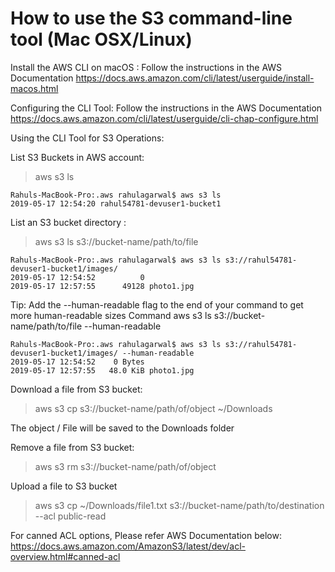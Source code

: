 # How to use the S3 command-line tool (Mac OSX/Linux)

Install the AWS CLI on macOS : 
Follow the instructions in the AWS Documentation 
https://docs.aws.amazon.com/cli/latest/userguide/install-macos.html

Configuring the CLI Tool: 
Follow the instructions in the AWS Documentation 
https://docs.aws.amazon.com/cli/latest/userguide/cli-chap-configure.html


Using the CLI Tool for S3 Operations:

List S3 Buckets in AWS account:
> aws s3 ls
```
Rahuls-MacBook-Pro:.aws rahulagarwal$ aws s3 ls
2019-05-17 12:54:20 rahul54781-devuser1-bucket1
```
List an S3 bucket directory :
> aws s3 ls s3://bucket-name/path/to/file

```
Rahuls-MacBook-Pro:.aws rahulagarwal$ aws s3 ls s3://rahul54781-devuser1-bucket1/images/
2019-05-17 12:54:52          0 
2019-05-17 12:57:55      49128 photo1.jpg
```
Tip: Add the --human-readable flag to the end of your command to get more human-readable sizes
Command
aws s3 ls s3://bucket-name/path/to/file --human-readable

```
Rahuls-MacBook-Pro:.aws rahulagarwal$ aws s3 ls s3://rahul54781-devuser1-bucket1/images/ --human-readable
2019-05-17 12:54:52    0 Bytes 
2019-05-17 12:57:55   48.0 KiB photo1.jpg
```


Download a file from S3 bucket:
> aws s3 cp s3://bucket-name/path/of/object ~/Downloads

The object / File will be saved to the Downloads folder

Remove a file from S3 bucket:
> aws s3 rm s3://bucket-name/path/of/object

Upload a file to S3 bucket
> aws s3 cp ~/Downloads/file1.txt s3://bucket-name/path/to/destination --acl public-read

For canned ACL options, Please refer AWS Documentation below:
https://docs.aws.amazon.com/AmazonS3/latest/dev/acl-overview.html#canned-acl